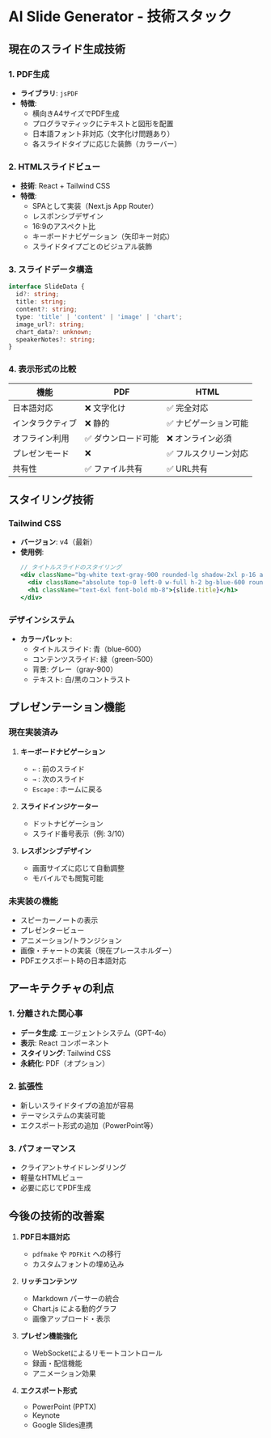 # AI Slide Generator - 技術スタック

## 現在のスライド生成技術

### 1. PDF生成
- **ライブラリ**: `jsPDF`
- **特徴**:
  - 横向きA4サイズでPDF生成
  - プログラマティックにテキストと図形を配置
  - 日本語フォント非対応（文字化け問題あり）
  - 各スライドタイプに応じた装飾（カラーバー）

### 2. HTMLスライドビュー
- **技術**: React + Tailwind CSS
- **特徴**:
  - SPAとして実装（Next.js App Router）
  - レスポンシブデザイン
  - 16:9のアスペクト比
  - キーボードナビゲーション（矢印キー対応）
  - スライドタイプごとのビジュアル装飾

### 3. スライドデータ構造
```typescript
interface SlideData {
  id?: string;
  title: string;
  content?: string;
  type: 'title' | 'content' | 'image' | 'chart';
  image_url?: string;
  chart_data?: unknown;
  speakerNotes?: string;
}
```

### 4. 表示形式の比較

| 機能 | PDF | HTML |
|------|-----|------|
| 日本語対応 | ❌ 文字化け | ✅ 完全対応 |
| インタラクティブ | ❌ 静的 | ✅ ナビゲーション可能 |
| オフライン利用 | ✅ ダウンロード可能 | ❌ オンライン必須 |
| プレゼンモード | ❌ | ✅ フルスクリーン対応 |
| 共有性 | ✅ ファイル共有 | ✅ URL共有 |

## スタイリング技術

### Tailwind CSS
- **バージョン**: v4（最新）
- **使用例**:
  ```jsx
  // タイトルスライドのスタイリング
  <div className="bg-white text-gray-900 rounded-lg shadow-2xl p-16 aspect-[16/9] flex flex-col justify-center items-center text-center">
    <div className="absolute top-0 left-0 w-full h-2 bg-blue-600 rounded-t-lg"></div>
    <h1 className="text-6xl font-bold mb-8">{slide.title}</h1>
  </div>
  ```

### デザインシステム
- **カラーパレット**:
  - タイトルスライド: 青（blue-600）
  - コンテンツスライド: 緑（green-500）
  - 背景: グレー（gray-900）
  - テキスト: 白/黒のコントラスト

## プレゼンテーション機能

### 現在実装済み
1. **キーボードナビゲーション**
   - `←` : 前のスライド
   - `→` : 次のスライド
   - `Escape` : ホームに戻る

2. **スライドインジケーター**
   - ドットナビゲーション
   - スライド番号表示（例: 3/10）

3. **レスポンシブデザイン**
   - 画面サイズに応じて自動調整
   - モバイルでも閲覧可能

### 未実装の機能
- スピーカーノートの表示
- プレゼンタービュー
- アニメーション/トランジション
- 画像・チャートの実装（現在プレースホルダー）
- PDFエクスポート時の日本語対応

## アーキテクチャの利点

### 1. 分離された関心事
- **データ生成**: エージェントシステム（GPT-4o）
- **表示**: React コンポーネント
- **スタイリング**: Tailwind CSS
- **永続化**: PDF（オプション）

### 2. 拡張性
- 新しいスライドタイプの追加が容易
- テーマシステムの実装可能
- エクスポート形式の追加（PowerPoint等）

### 3. パフォーマンス
- クライアントサイドレンダリング
- 軽量なHTMLビュー
- 必要に応じてPDF生成

## 今後の技術的改善案

1. **PDF日本語対応**
   - `pdfmake` や `PDFKit` への移行
   - カスタムフォントの埋め込み

2. **リッチコンテンツ**
   - Markdown パーサーの統合
   - Chart.js による動的グラフ
   - 画像アップロード・表示

3. **プレゼン機能強化**
   - WebSocketによるリモートコントロール
   - 録画・配信機能
   - アニメーション効果

4. **エクスポート形式**
   - PowerPoint (PPTX)
   - Keynote
   - Google Slides連携